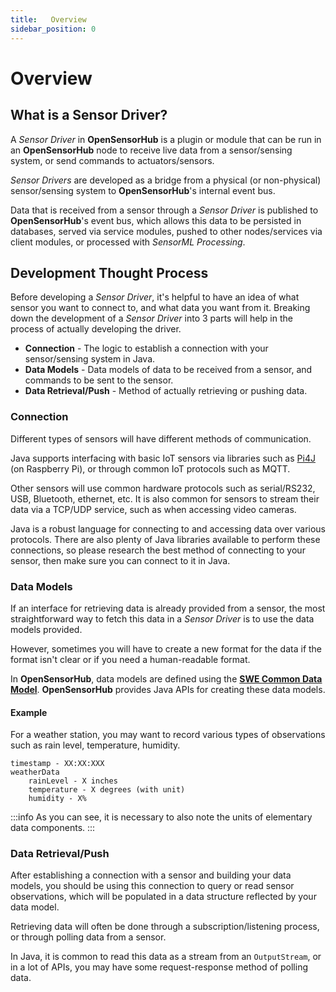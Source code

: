 ```yaml
---
title:   Overview
sidebar_position: 0
---
```


# Overview

## What is a Sensor Driver?
A *Sensor Driver* in **OpenSensorHub** is a plugin or module that can be run in an **OpenSensorHub** node to receive live data from a sensor/sensing system, or send commands to actuators/sensors.

*Sensor Drivers* are developed as a bridge from a physical (or non-physical) sensor/sensing system to **OpenSensorHub**'s internal event bus.

Data that is received from a sensor through a *Sensor Driver* is published to **OpenSensorHub**'s event bus, 
which allows this data to be persisted in databases, served via service modules, 
pushed to other nodes/services via client modules, or processed with *SensorML Processing*.

## Development Thought Process
Before developing a *Sensor Driver*, it's helpful to have an idea of what sensor you want to connect to, and what data you want from it. 
Breaking down the development of a *Sensor Driver* into 3 parts will help in the process of actually developing the driver.

- **Connection** - The logic to establish a connection with your sensor/sensing system in Java.
- **Data Models** - Data models of data to be received from a sensor, and commands to be sent to the sensor.
- **Data Retrieval/Push** - Method of actually retrieving or pushing data.

### Connection
Different types of sensors will have different methods of communication.

Java supports interfacing with basic IoT sensors via libraries such as [Pi4J](https://www.pi4j.com/) (on Raspberry Pi), or through common IoT protocols such as MQTT.

Other sensors will use common hardware protocols such as serial/RS232, USB, Bluetooth, ethernet, etc. 
It is also common for sensors to stream their data via a TCP/UDP service, such as when accessing video cameras.

Java is a robust language for connecting to and accessing data over various protocols.
There are also plenty of Java libraries available to perform these connections, 
so please research the best method of connecting to your sensor,
then make sure you can connect to it in Java.

### Data Models
If an interface for retrieving data is already provided from a sensor, the most straightforward way to fetch this data in a *Sensor Driver* is to use the data models provided.

However, sometimes you will have to create a new format for the data if the format isn't clear or if you need a human-readable format.

In **OpenSensorHub**, data models are defined using the [**SWE Common Data Model**](https://www.ogc.org/standards/swecommon/).
**OpenSensorHub** provides Java APIs for creating these data models.
#### Example
For a weather station, you may want to record various types of observations such as rain level, temperature, humidity.

```
timestamp - XX:XX:XXX
weatherData
    rainLevel - X inches
    temperature - X degrees (with unit)
    humidity - X%
```

:::info
As you can see, it is necessary to also note the units of elementary data components.
:::
### Data Retrieval/Push
After establishing a connection with a sensor and building your data models,
you should be using this connection to query or read sensor observations,
which will be populated in a data structure reflected by your data model.

Retrieving data will often be done through a subscription/listening process, or through polling data from a sensor.

In Java, it is common to read this data as a stream from an `OutputStream`, or in a lot of APIs, you may have some request-response method of polling data.